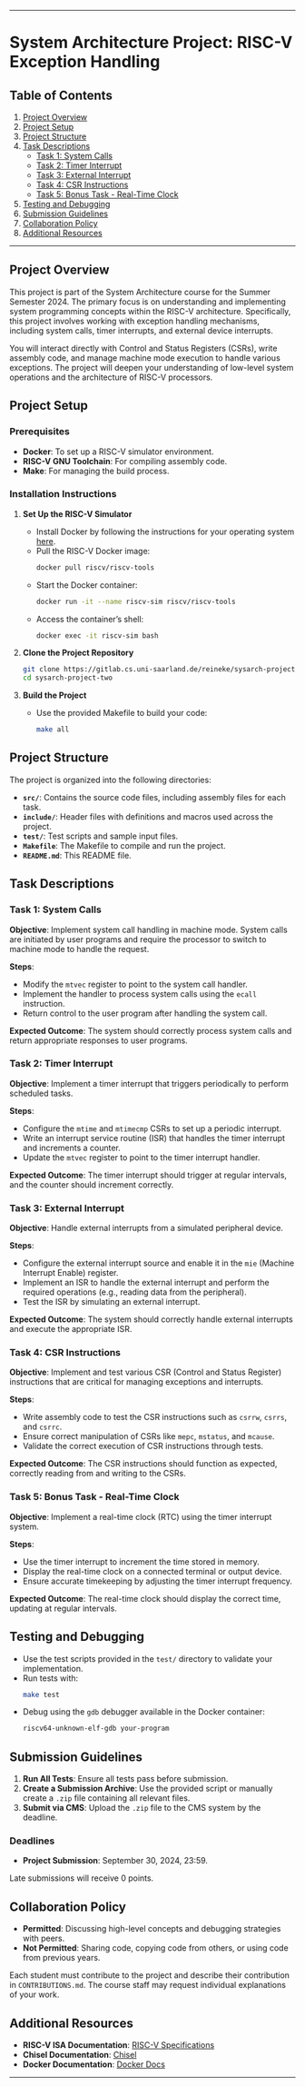

---

# System Architecture Project: RISC-V Exception Handling

## Table of Contents
1. [Project Overview](#project-overview)
2. [Project Setup](#project-setup)
3. [Project Structure](#project-structure)
4. [Task Descriptions](#task-descriptions)
   - [Task 1: System Calls](#task-1-system-calls)
   - [Task 2: Timer Interrupt](#task-2-timer-interrupt)
   - [Task 3: External Interrupt](#task-3-external-interrupt)
   - [Task 4: CSR Instructions](#task-4-csr-instructions)
   - [Task 5: Bonus Task - Real-Time Clock](#task-5-bonus-task-real-time-clock)
5. [Testing and Debugging](#testing-and-debugging)
6. [Submission Guidelines](#submission-guidelines)
7. [Collaboration Policy](#collaboration-policy)
8. [Additional Resources](#additional-resources)

---

## Project Overview

This project is part of the System Architecture course for the Summer Semester 2024. The primary focus is on understanding and implementing system programming concepts within the RISC-V architecture. Specifically, this project involves working with exception handling mechanisms, including system calls, timer interrupts, and external device interrupts.

You will interact directly with Control and Status Registers (CSRs), write assembly code, and manage machine mode execution to handle various exceptions. The project will deepen your understanding of low-level system operations and the architecture of RISC-V processors.

## Project Setup

### Prerequisites
- **Docker**: To set up a RISC-V simulator environment.
- **RISC-V GNU Toolchain**: For compiling assembly code.
- **Make**: For managing the build process.

### Installation Instructions

1. **Set Up the RISC-V Simulator**
   - Install Docker by following the instructions for your operating system [here](https://docs.docker.com/get-docker/).
   - Pull the RISC-V Docker image:
     ```bash
     docker pull riscv/riscv-tools
     ```
   - Start the Docker container:
     ```bash
     docker run -it --name riscv-sim riscv/riscv-tools
     ```
   - Access the container’s shell:
     ```bash
     docker exec -it riscv-sim bash
     ```

2. **Clone the Project Repository**
   ```bash
   git clone https://gitlab.cs.uni-saarland.de/reineke/sysarch-project-two
   cd sysarch-project-two
   ```

3. **Build the Project**
   - Use the provided Makefile to build your code:
     ```bash
     make all
     ```

## Project Structure

The project is organized into the following directories:

- **`src/`**: Contains the source code files, including assembly files for each task.
- **`include/`**: Header files with definitions and macros used across the project.
- **`test/`**: Test scripts and sample input files.
- **`Makefile`**: The Makefile to compile and run the project.
- **`README.md`**: This README file.

## Task Descriptions

### Task 1: System Calls

**Objective**: Implement system call handling in machine mode. System calls are initiated by user programs and require the processor to switch to machine mode to handle the request.

**Steps**:
- Modify the `mtvec` register to point to the system call handler.
- Implement the handler to process system calls using the `ecall` instruction.
- Return control to the user program after handling the system call.

**Expected Outcome**: The system should correctly process system calls and return appropriate responses to user programs.

### Task 2: Timer Interrupt

**Objective**: Implement a timer interrupt that triggers periodically to perform scheduled tasks.

**Steps**:
- Configure the `mtime` and `mtimecmp` CSRs to set up a periodic interrupt.
- Write an interrupt service routine (ISR) that handles the timer interrupt and increments a counter.
- Update the `mtvec` register to point to the timer interrupt handler.

**Expected Outcome**: The timer interrupt should trigger at regular intervals, and the counter should increment correctly.

### Task 3: External Interrupt

**Objective**: Handle external interrupts from a simulated peripheral device.

**Steps**:
- Configure the external interrupt source and enable it in the `mie` (Machine Interrupt Enable) register.
- Implement an ISR to handle the external interrupt and perform the required operations (e.g., reading data from the peripheral).
- Test the ISR by simulating an external interrupt.

**Expected Outcome**: The system should correctly handle external interrupts and execute the appropriate ISR.

### Task 4: CSR Instructions

**Objective**: Implement and test various CSR (Control and Status Register) instructions that are critical for managing exceptions and interrupts.

**Steps**:
- Write assembly code to test the CSR instructions such as `csrrw`, `csrrs`, and `csrrc`.
- Ensure correct manipulation of CSRs like `mepc`, `mstatus`, and `mcause`.
- Validate the correct execution of CSR instructions through tests.

**Expected Outcome**: The CSR instructions should function as expected, correctly reading from and writing to the CSRs.

### Task 5: Bonus Task - Real-Time Clock

**Objective**: Implement a real-time clock (RTC) using the timer interrupt system.

**Steps**:
- Use the timer interrupt to increment the time stored in memory.
- Display the real-time clock on a connected terminal or output device.
- Ensure accurate timekeeping by adjusting the timer interrupt frequency.

**Expected Outcome**: The real-time clock should display the correct time, updating at regular intervals.

## Testing and Debugging

- Use the test scripts provided in the `test/` directory to validate your implementation.
- Run tests with:
  ```bash
  make test
  ```
- Debug using the `gdb` debugger available in the Docker container:
  ```bash
  riscv64-unknown-elf-gdb your-program
  ```

## Submission Guidelines

1. **Run All Tests**: Ensure all tests pass before submission.
2. **Create a Submission Archive**: Use the provided script or manually create a `.zip` file containing all relevant files.
3. **Submit via CMS**: Upload the `.zip` file to the CMS system by the deadline.

### Deadlines
- **Project Submission**: September 30, 2024, 23:59.

Late submissions will receive 0 points.

## Collaboration Policy

- **Permitted**: Discussing high-level concepts and debugging strategies with peers.
- **Not Permitted**: Sharing code, copying code from others, or using code from previous years.

Each student must contribute to the project and describe their contribution in `CONTRIBUTIONS.md`. The course staff may request individual explanations of your work.

## Additional Resources

- **RISC-V ISA Documentation**: [RISC-V Specifications](https://riscv.org/specifications/)
- **Chisel Documentation**: [Chisel](https://www.chisel-lang.org/)
- **Docker Documentation**: [Docker Docs](https://docs.docker.com/)

---

